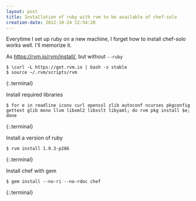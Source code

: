 ```yaml
---
layout: post
title: Installation of ruby with rvm to be available of chef-solo
creation-date: 2012-10-24 12:54:20
---
```

Everytime I set up ruby on a new machine, I forget how to install chef-solo works well.
I'll memorize it.

As <https://rvm.io/rvm/install/>, but without `--ruby`

    $ \curl -L https://get.rvm.io | bash -s stable
    $ source ~/.rvm/scripts/rvm
{:.terminal}

Install required libraries

    $ for e in readline iconv curl openssl zlib autoconf ncurses pkgconfig gettext glib mono llvm libxml2 libxslt libyaml; do rvm pkg install $e; done
{:.terminal}

Install a version of ruby

    $ rvm install 1.9.3-p286
{:.terminal}

Install chef with gem

    $ gem install --no-ri --no-rdoc chef
{:.terminal}

